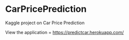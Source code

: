 # CarPricePrediction
Kaggle project on Car Price Prediction

View the application = https://predictcar.herokuapp.com/
